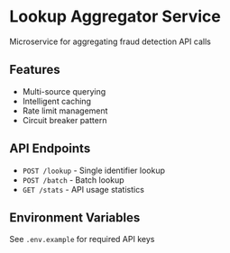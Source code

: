 # Lookup Aggregator Service

Microservice for aggregating fraud detection API calls

## Features
- Multi-source querying
- Intelligent caching
- Rate limit management
- Circuit breaker pattern

## API Endpoints

- `POST /lookup` - Single identifier lookup
- `POST /batch` - Batch lookup
- `GET /stats` - API usage statistics

## Environment Variables

See `.env.example` for required API keys